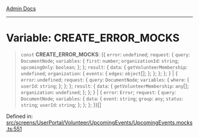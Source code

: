 [Admin Docs](/)

***

# Variable: CREATE\_ERROR\_MOCKS

> `const` **CREATE\_ERROR\_MOCKS**: (\{ `error`: `undefined`; `request`: \{ `query`: `DocumentNode`; `variables`: \{ `first`: `number`; `organizationId`: `string`; `upcomingOnly`: `boolean`; \}; \}; `result`: \{ `data`: \{ `getVolunteerMembership`: `undefined`; `organization`: \{ `events`: \{ `edges`: `object`[]; \}; \}; \}; \}; \} \| \{ `error`: `undefined`; `request`: \{ `query`: `DocumentNode`; `variables`: \{ `where`: \{ `userId`: `string`; \}; \}; \}; `result`: \{ `data`: \{ `getVolunteerMembership`: `any`[]; `organization`: `undefined`; \}; \}; \} \| \{ `error`: `Error`; `request`: \{ `query`: `DocumentNode`; `variables`: \{ `data`: \{ `event`: `string`; `group`: `any`; `status`: `string`; `userId`: `string`; \}; \}; \}; \})[]

Defined in: [src/screens/UserPortal/Volunteer/UpcomingEvents/UpcomingEvents.mocks.ts:551](https://github.com/PalisadoesFoundation/talawa-admin/blob/main/src/screens/UserPortal/Volunteer/UpcomingEvents/UpcomingEvents.mocks.ts#L551)
